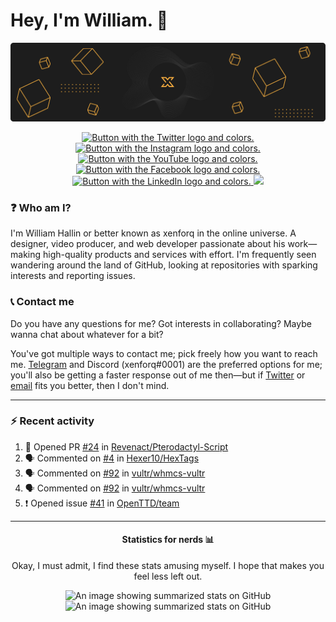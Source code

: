 <!-- HEADER -->
# Hey, I'm William. 👋
<a href="https://xenforq.com"><img src="https://raw.githubusercontent.com/xenforq/xenforq/master/img_header.png" alt="A banner showing the xenforq logo."></a>

<!-- SOCIALS -->
<p align="center">
	<a href="https://twitter.com/xenforq">
      	<img src="https://img.shields.io/badge/twitter-%231DA1F2.svg?&style=for-the-badge&logo=twitter&logoColor=white" alt="Button with the Twitter logo and colors.">
  </a>
	<a href="https://instagram.com/xenforq">
      	<img src="https://img.shields.io/badge/instagram-%23E4405F.svg?&style=for-the-badge&logo=instagram&logoColor=white" alt="Button with the Instagram logo and colors.">
  </a>
	<a href="https://youtube.com/xenforq">
      	<img src="https://img.shields.io/badge/youtube-%23FF0000.svg?&style=for-the-badge&logo=youtube&logoColor=white" alt="Button with the YouTube logo and colors.">
  </a>
	<a href="https://facebook.com/xenforq/">
      	<img src="https://img.shields.io/badge/facebook-%231877F2.svg?&style=for-the-badge&logo=facebook&logoColor=white" alt="Button with the Facebook logo and colors.">
  </a>
	<a href="https://linkedin.com/in/xenforq/">
      	<img src="https://img.shields.io/badge/linkedin-%230077B5.svg?&style=for-the-badge&logo=linkedin&logoColor=white" alt="Button with the LinkedIn logo and colors.">
  </a>
 	<img src="https://badges.pufler.dev/visits/xenforq/xenforq?style=for-the-badge">
</p>

<!-- BIOGRAPHY -->
### ❓ Who am I?
I'm William Hallin or better known as xenforq in the online universe. A designer, video producer, and web developer passionate about his work—making high-quality products and services with effort. I'm frequently seen wandering around the land of GitHub, looking at repositories with sparking interests and reporting issues.

<!-- CONTACT -->
### 📞 Contact me 
Do you have any questions for me? Got interests in collaborating? Maybe wanna chat about whatever for a bit? 

You've got multiple ways to contact me; pick freely how you want to reach me. <a href="https://t.me/xenforq">Telegram</a> and Discord (xenforq#0001) are the preferred options for me; you'll also be getting a faster response out of me then—but if <a href="https://twitter.com/xenforq">Twitter</a> or <a href="mailto:hello@xenforq.com?subject=Hey William!">email</a> fits you better, then I don't mind. 

<!-- hr -->
<hr>

<!-- ACTIVITY -->
### ⚡️ Recent activity
<!--START_SECTION:activity-->
1. 💪 Opened PR [#24](https://github.com/Revenact/Pterodactyl-Script/pull/24) in [Revenact/Pterodactyl-Script](https://github.com/Revenact/Pterodactyl-Script)
2. 🗣 Commented on [#4](https://github.com/Hexer10/HexTags/issues/4) in [Hexer10/HexTags](https://github.com/Hexer10/HexTags)
3. 🗣 Commented on [#92](https://github.com/vultr/whmcs-vultr/issues/92) in [vultr/whmcs-vultr](https://github.com/vultr/whmcs-vultr)
4. 🗣 Commented on [#92](https://github.com/vultr/whmcs-vultr/issues/92) in [vultr/whmcs-vultr](https://github.com/vultr/whmcs-vultr)
5. ❗️ Opened issue [#41](https://github.com/OpenTTD/team/issues/41) in [OpenTTD/team](https://github.com/OpenTTD/team)
<!--END_SECTION:activity-->

<!-- hr -->
<hr>

<!-- GITHUB STATS -->
<h4 align="center">Statistics for nerds 📊</h4>
<p align="center">Okay, I must admit, I find these stats amusing myself. I hope that makes you feel less left out.</p>

<p align="center">
  <img src="https://github-readme-stats.vercel.app/api?username=xenforq&count_private=true&show_icons=true&hide=stars&text_color=1d1d1d&title_color=1d1d1d&icon_color=1d1d1d" alt="An image showing summarized stats on GitHub">
  <img src="https://github-readme-stats.vercel.app/api/top-langs/?username=xenforq&title_color=1d1d1d&langs_count=3" alt="An image showing summarized stats on GitHub">
</p>
